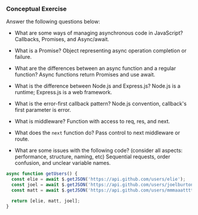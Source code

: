 ### Conceptual Exercise

Answer the following questions below:

- What are some ways of managing asynchronous code in JavaScript?
Callbacks, Promises, and Async/await.


- What is a Promise?
Object representing async operation completion or failure.


- What are the differences between an async function and a regular function?
Async functions return Promises and use await.


- What is the difference between Node.js and Express.js?
Node.js is a runtime; Express.js is a web framework.


- What is the error-first callback pattern?
Node.js convention, callback's first parameter is error.


- What is middleware?
Function with access to req, res, and next.


- What does the `next` function do?
Pass control to next middleware or route.


- What are some issues with the following code? (consider all aspects: performance, structure, naming, etc)
Sequential requests, order confusion, and unclear variable names.


```js
async function getUsers() {
  const elie = await $.getJSON('https://api.github.com/users/elie');
  const joel = await $.getJSON('https://api.github.com/users/joelburton');
  const matt = await $.getJSON('https://api.github.com/users/mmmaaatttttt');

  return [elie, matt, joel];
}
```
